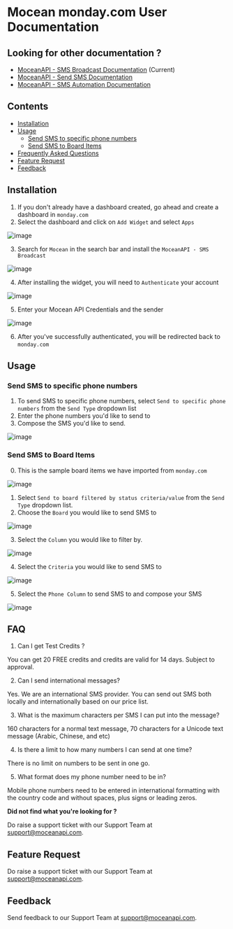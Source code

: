 # Mocean monday.com User Documentation
## Looking for other documentation ?
- [MoceanAPI - SMS Broadcast Documentation](https://moceanapi.github.io/monday-dashboard/)  (Current)
- [MoceanAPI - Send SMS Documentation](https://moceanapi.github.io/monday-item/)
- [MoceanAPI - SMS Automation Documentation](https://moceanapi.github.io/monday-automation/)

## Contents
- [Installation](#installation)
- [Usage](#usage)
    - [Send SMS to specific phone numbers](#send-sms-to-specific-phone-numbers)
    - [Send SMS to Board Items](#send-sms-to-board-items)
- [Frequently Asked Questions](#faq)
- [Feature Request](#feature-request)
- [Feedback](#feedback)

## Installation

1. If you don't already have a dashboard created, go ahead and create a dashboard in `monday.com`
2. Select the dashboard and click on `Add Widget` and select `Apps`

![image](https://user-images.githubusercontent.com/24620178/153533091-f1e61325-b6e6-4771-b6ae-4c2097437e62.png)

3. Search for `Mocean` in the search bar and install the `MoceanAPI - SMS Broadcast`

![image](https://user-images.githubusercontent.com/24620178/153551069-c098d07a-c57d-4f9a-b304-98309d438554.png)

4. After installing the widget, you will need to `Authenticate` your account

![image](https://user-images.githubusercontent.com/24620178/153541647-1d1bb726-cdc3-475a-8da0-1504ff583614.png)

5. Enter your Mocean API Credentials and the sender

![image](https://user-images.githubusercontent.com/24620178/153541789-9bef40e4-977f-4ade-bcb2-cb84c2c6211c.png)

6. After you've successfully authenticated, you will be redirected back to `monday.com`

## Usage
### Send SMS to specific phone numbers

1. To send SMS to specific phone numbers, select `Send to specific phone numbers` from the `Send Type` dropdown list
2. Enter the phone numbers you'd like to send to
3. Compose the SMS you'd like to send.

![image](https://user-images.githubusercontent.com/24620178/153547425-6f21df33-b32c-4d3a-ac1e-1f04fbc8e835.png)

### Send SMS to Board Items
0. This is the sample board items we have imported from `monday.com`

![image](https://user-images.githubusercontent.com/24620178/153548258-163372e1-5050-44db-99b9-a544878f947e.png)

1. Select `Send to board filtered by status criteria/value` from the `Send Type` dropdown list.
2. Choose the `Board` you would like to send SMS to

![image](https://user-images.githubusercontent.com/24620178/153548397-99ff8f07-55c2-48b2-8b48-b291c8637fa7.png)

3. Select the `Column` you would like to filter by.

![image](https://user-images.githubusercontent.com/24620178/153548566-bb81a71a-89e8-4448-bf7d-4421ab128491.png)

4. Select the `Criteria` you would like to send SMS to

![image](https://user-images.githubusercontent.com/24620178/153548661-0fa5992a-795b-4f64-8563-7941a0d2162f.png)

5. Select the `Phone Column` to send SMS to and compose your SMS

![image](https://user-images.githubusercontent.com/24620178/153548763-19811cfb-641e-4133-8e22-c43500d86164.png)

## FAQ
1. Can I get Test Credits ?

You can get 20 FREE credits and credits are valid for 14 days. Subject to approval.

2. Can I send international messages?

Yes. We are an international SMS provider. You can send out SMS both locally and internationally based on our price list.

3. What is the maximum characters per SMS I can put into the message?

160 characters for a normal text message, 70 characters for a Unicode text message (Arabic, Chinese, and etc)

4. Is there a limit to how many numbers I can send at one time?

There is no limit on numbers to be sent in one go.

5. What format does my phone number need to be in?

Mobile phone numbers need to be entered in international formatting with the country code and without spaces, plus signs or leading zeros.

**Did not find what you're looking for ?**

Do raise a support ticket with our Support Team at support@moceanapi.com.

## Feature Request
Do raise a support ticket with our Support Team at support@moceanapi.com.

## Feedback
Send feedback to our Support Team at support@moceanapi.com.
